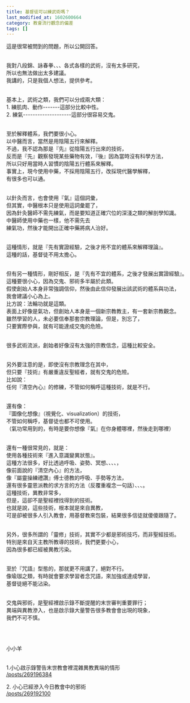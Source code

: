 ```yaml
---
title: 基督徒可以練武術嗎？
last_modified_at: 1602600664
category: 教會流行觀念的偏差
tags: []
---
```


<p>這是很常被問到的問題，所以公開回答。</p>
<p><br/>
我對八段錦、詠春拳、、、各式各樣的武術，沒有太多研究，<br/>
所以也無法做出太多建議。<br/>
我講的，只是我個人想法，提供參考。</p>
<p><br/>
基本上，武術之類，我們可以分成兩大類：<br/>
1. 練肌肉、動作-------這部分比較中性。<br/>
2. 練氣--------------------這部分很容易交鬼。</p>
<p><br/>
至於解釋體系，我們要很小心。<br/>
以中醫而言，當然是用陰陽五行來解釋。<br/>
不過，我不認為那是『先』從陰陽五行出來的技術，<br/>
反而是『先』觀察發現某些藥物有效，『後』因為當時沒有科學方法，<br/>
所以只好用當時人習慣的陰陽五行體系來解釋。<br/>
事實上，現今使用中藥，不採用陰陽五行，改採現代醫學解釋，<br/>
有很多也可以通。</p>
<p><br/>
以針灸而言，也會使用『氣』這個詞彙，<br/>
但其實，中醫根本只是使用這詞彙罷了，<br/>
因為針灸醫師不需先練氣，而是要知道正確穴位的深淺之類的解剖學知識。<br/>
中醫師使用中藥也一樣，他不需先去<br/>
練氣功，然後才能開出正確中藥將病人治好。</p>
<p><br/>
這種情形，就是『先有實證經驗，之後才用不宜的體系來解釋理論』。<br/>
這種的話，基督徒不用太擔心。</p>
<p><br/>
但有另一種情形，剛好相反，是『先有不宜的體系，之後才發展出實證經驗』。<br/>
這種要很小心，因為交鬼、邪術多半屬於此類。<br/>
假使創始人本身非常強調信仰，然後由此信仰發展出該武術的體系與功法，<br/>
我會建議小心為上。<br/>
比方說：法輪功就是這類。<br/>
表面上好像是氣功，但創始人本身是一個新宗教教主，有一套新宗教觀念。<br/>
雖然學習的人，未必要信奉那套宗教理論，但是，別忘了，<br/>
只要實際參與，就有可能達成交鬼的危險。</p>
<p><br/>
很多武術流派，創始者好像沒有太強的宗教信念，這種比較安全。</p>
<p><br/>
另外要注意的是，即使沒有宗教理念在其中，<br/>
但只要『技術』有嚴重違反聖經者，就有交鬼的危險。<br/>
比如說：<br/>
任何『清空內心』的修練，不管如何稱呼這種技術，就是不行。</p>
<p><br/>
還有像：<br/>
『圖像化想像』（視覺化、visualization）的技術，<br/>
不管如何稱呼，基督徒也都不可使用。<br/>
（氣功常用到的，有時是要你想像『氣』在你身體哪裡，然後走到哪裡）</p>
<p><br/>
還有一種很常見的，就是：<br/>
使用各種技術來『進入意識變異狀態』。<br/>
這種方法很多，好比透過呼吸、姿勢、冥想、、、、，<br/>
像前面說的『清空內心』的方法，<br/>
像『屬靈操練禮讚』傅士德教的呼吸、手勢等方法，<br/>
還有很多靈恩派教的求方言的方法（反覆重複念一句話）、、、。<br/>
這種技術，異教非常多，<br/>
但是，這卻不是聖經裡找得到的技術。<br/>
也就是說，這些技術，根本就是來自異教，<br/>
可是卻被很多人引入教會，用基督教來包裝，結果很多信徒就傻傻跟隨了。</p>
<p><br/>
另外，很多所謂的「靈修」技術，其實不少都是邪術技巧，而非聖經技術。<br/>
特別是來自天主教所教導的技術，我們更要小心，<br/>
因為很多都已經被異教污染。</p>
<p><br/>
至於『咒語』型態的，那就更不用講了，絕對不行。<br/>
像瑜珈之類，有時就會要求學習者念咒語，來加強或達成學習，<br/>
基督徒絕不能沾染。</p>
<p><br/>
交鬼與邪術，是聖經裡啟示錄不斷提醒的末世審判重要罪行；<br/>
異端與異教滲入，也是啟示錄大量警告很多教會會出現的現象，<br/>
我們不可不慎。</p>
<p> </p>
<p><br/>
小小羊</p>
<p><br/>
1.小心啟示錄警告末世教會裡混雜異教異端的情形<br/>
<a href="/posts/269196384" target="_blank">/posts/269196384</a></p>
<p>2. 小心已經滲入今日教會中的邪術<br/>
<a href="/posts/269192100" target="_blank">/posts/269192100</a></p>
<p> </p>

